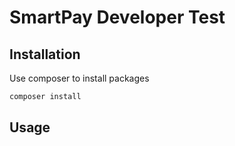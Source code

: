# SmartPay Developer Test

## Installation

Use composer to install packages

```bash
composer install
```

## Usage


